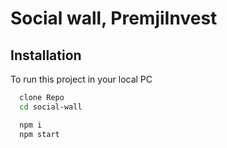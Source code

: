 # Social wall, PremjiInvest

## Installation

To run this project in your local PC
```bash  
  clone Repo
  cd social-wall
```


```bash  
  npm i
  npm start
```
